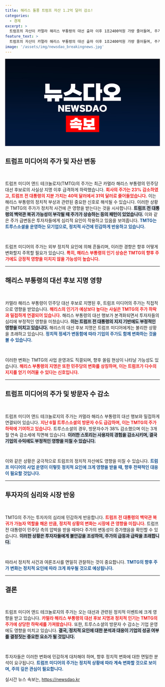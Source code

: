 ```yaml
---
title: 해리스 돌풍 트럼프 자산 1.2억 달러 감소!
categories:
  - 경제
excerpt: >
  트럼프의 자산이 카멀라 해리스 부통령의 대선 출마 이후 1조2400억원 가량 줄어들며, 주가는 23% 하락했습니다. 이는 해리스의 예상 외 높은 인기와 백악관 복귀 전망에 대한 불안감을 드러냅니다.
feature_text: >
  트럼프의 자산이 카멀라 해리스 부통령의 대선 출마 이후 1조2400억원 가량 줄어들며, 주가는 23% 하락했습니다. 이는 해리스의 예상 외 높은 인기와 백악관 복귀 전망에 대한 불안감을 드러냅니다.
image: '/assets/img/newsdao_breakingnews.jpg'
---
```


<p><img src="/assets/img/newsdao_breakingnews.jpg" alt="implanttips 속보" /></p>

<h2 data-ke-size="size26">트럼프 미디어의 주가 및 자산 변동</h2>

<p data-ke-size="size16">&nbsp;</p>

<p>트럼프 미디어 앤드 테크놀로지(TMTG)의 주가는 최근 카멀라 해리스 부통령의 민주당 대선 후보로의 사실상 지명 이후 급격하게 하락했습니다. <b><span style="color: #ee2323;">회사의 주가는 23% 감소하였고, 트럼프 전 대통령의 지분 가치는 40억 달러에서 31억 달러로 줄어들었습니다.</span></b> 이는 해리스 부통령의 정치적 부상과 관련된 중요한 신호로 해석될 수 있습니다. 이러한 상황은 TMTG의 주가가 정치적 사건에 큰 영향을 받는다는 것을 시사합니다. <b><span style="background-color: #21538527;">트럼프 전 대통령의 백악관 복귀 가능성이 부각될 때 주가가 상승하는 등의 패턴이 있었습니다.</span></b> 이와 같은 주가 급변동은 투자자들에게 심리적 요인이 작용하고 있음을 보여줍니다. <b><span style="color: #1a5490;">TMTG는 트루스소셜을 운영하는 모기업으로, 정치적 사건에 민감하게 반응하고 있습니다.</span></b></p>

<p data-ke-size="size16">&nbsp;</p>

<p>트럼프 미디어의 주가는 외부 정치적 요인에 의해 흔들리며, 이러한 경향은 향후 어떻게 변화할지 주목할 필요가 있습니다. <b><span style="color: #ee2323;">특히, 해리스 부통령의 인기 상승은 TMTG의 향후 주가에도 긍정적 영향을 미치지 않을 가능성이 높습니다.</span></b> </p>

<hr>

<h2 data-ke-size="size26">해리스 부통령의 대선 후보 지명 영향</h2>

<p data-ke-size="size16">&nbsp;</p>

<p>카멀라 해리스 부통령이 민주당 대선 후보로 지명된 후, 트럼프 미디어의 주가는 직접적으로 영향을 받았습니다. <b><span style="color: #ee2323;">해리스의 인기가 예상보다 높다는 사실은 TMTG의 주가 하락과 밀접하게 연결되어 있습니다.</span></b> 해리스 부통령의 대선 행보가 본격화되면서 투자자들의 심리에 부정적인 영향을 미쳤습니다. <b><span style="background-color: #21538527;">이는 트럼프 전 대통령의 지지 기반에도 부정적인 영향을 미치고 있습니다.</span></b> 해리스의 대선 후보 지명은 트럼프 미디어에게는 불리한 상황을 초래하고 있습니다. <b><span style="color: #1a5490;">정치적 정세가 변동함에 따라 기업의 주가도 함께 변화하는 것을 볼 수 있습니다.</span></b> </p>

<p data-ke-size="size16">&nbsp;</p>

<p>이러한 변화는 TMTG의 사업 운영과도 직결되며, 향후 쏠림 현상이 나타날 가능성도 있습니다. <b><span style="color: #ee2323;">해리스 부통령의 지명은 또한 민주당의 변화를 상징하며, 이는 트럼프가 다수의 지지를 얻기 어려울 수 있다는 신호입니다.</span></b></p>

<hr>

<h2 data-ke-size="size26">트럼프 미디어의 주가 및 방문자 수 감소</h2>

<p data-ke-size="size16">&nbsp;</p>

<p>트럼프 미디어 앤드 테크놀로지의 주가는 카멀라 해리스 부통령의 대선 행보와 밀접하게 연결되어 있습니다. <b><span style="color: #ee2323;">지난 6월 트루스소셜의 방문자 수도 급감하며, 이는 TMTG의 주가 하락에 기여하고 있습니다.</span></b>  트루스소셜의 경우, 방문자수가 38% 감소했으며 이는 3개월 연속 감소세에 직면해 있습니다. <b><span style="background-color: #21538527;">이러한 스토리는 사용자의 경험을 감소시키며, 결국 기업의 수익에도 부정적인 영향을 미칠 수 있습니다.</span></b> </p>

<p data-ke-size="size16">&nbsp;</p>

<p>이와 같은 상황은 궁극적으로 트럼프의 정치적 자산에도 영향을 미칠 수 있습니다. <b><span style="color: #1a5490;">트럼프 미디어의 사업 운영이 이렇듯 정치적 요인에 크게 영향을 받을 때, 향후 전략적인 대응이 필요할 것입니다.</span></b> </p>

<hr>

<h2 data-ke-size="size26">투자자의 심리와 시장 반응</h2>

<p data-ke-size="size16">&nbsp;</p>

<p>TMTG의 주가는 투자자의 심리에 민감하게 반응합니다. <b><span style="color: #ee2323;">트럼프 전 대통령의 백악관 복귀가 가늠자 역할을 해온 만큼, 정치적 상황의 변화는 시장에 큰 영향을 미칩니다.</span></b>  트럼프 전 대통령이 민주당 측의 압박을 받을 때마다 주가의 변동성이 증가했음을 확인할 수 있습니다. <b><span style="background-color: #21538527;">이러한 상황은 투자자들에게 불안감을 조성하여, 주가의 급등과 급락을 초래합니다.</span></b> </p>

<p data-ke-size="size16">&nbsp;</p>

<p>따라서 정치적 사건과 여론조사를 면밀히 관찰하는 것이 중요합니다. <b><span style="color: #1a5490;">TMTG의 향후 주가 변화는 정치적 요인에 따라 크게 좌우될 것으로 예상됩니다.</span></b> </p>

<hr>

<h2 data-ke-size="size26">결론</h2>

<p data-ke-size="size16">&nbsp;</p>

<p>트럼프 미디어 앤드 테크놀로지의 주가는 오는 대선과 관련된 정치적 이벤트에 크게 영향을 받고 있습니다. <b><span style="color: #ee2323;">카멀라 해리스 부통령의 대선 후보 지명과 정치적 인기는 TMTG의 주가에 상당한 하락세를 가져왔습니다.</span></b>  또한, 트루스소셜의 방문자 수 감소는 기업 운영에도 영향을 미치고 있습니다. <b><span style="background-color: #21538527;">결국, 정치적 요인에 대한 분석과 대응이 기업의 성공 여부를 결정짓는 중요한 요소가 될 것입니다.</span></b> </p>

<p data-ke-size="size16">&nbsp;</p>

<p>투자자들은 이러한 변화에 민감하게 대처해야 하며, 향후 정치적 변화에 대한 면밀한 분석이 요구됩니다. <b><span style="color: #1a5490;">트럼프 미디어의 주가는 정치적 상황에 따라 계속 변화할 것으로 보이며, 주의 깊은 관심이 필요합니다.</span></b> </p>
실시간 뉴스 속보는, <a href="https://newsdao.kr" rel="dofollow">https://newsdao.kr</a>


